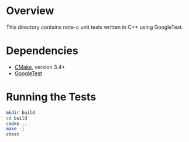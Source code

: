 # Overview

This directory contains note-c unit tests written in C++ using GoogleTest.

# Dependencies

- [CMake](https://cmake.org/install), version 3.4+
- [GoogleTest](https://github.com/google/googletest/tree/main/googletest)

# Running the Tests

```sh
mkdir build
cd build
cmake ..
make -j
ctest
```
